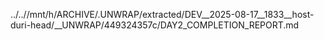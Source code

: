../..//mnt/h/ARCHIVE/.UNWRAP/extracted/DEV__2025-08-17__1833__host-duri-head/__UNWRAP/449324357c/DAY2_COMPLETION_REPORT.md